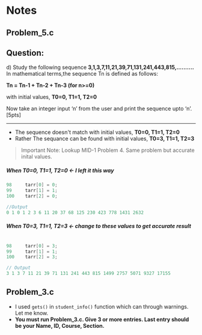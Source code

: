 # Notes

## Problem_5.c

**Question:**
---

d) Study the following sequence **3,1,3,7,11,21,39,71,131,241,443,815,..........** In mathematical terms,the sequence Tn is defined as follows: 

**Tn = Tn-1 + Tn-2 + Tn-3 (for n>=0)** 

with initial values, **T0=0, T1=1, T2=0**

Now take an integer input ‘n’ from the user and print the sequence upto ‘n’. [5pts]

---

* The sequence doesn't match with initial values, **T0=0, T1=1, T2=0**
* Rather The sequance can be found with initial values, **T0=3, T1=1, T2=3**

> Important Note: Lookup MID-1 Problem 4. Same problem but accurate inital values.

##### When T0=0, T1=1, T2=0 <- I left it this way

```c
98     tarr[0] = 0;
99     tarr[1] = 1;
100    tarr[2] = 0;

//Output
0 1 0 1 2 3 6 11 20 37 68 125 230 423 778 1431 2632
```

##### When T0=3, T1=1, T2=3 <- change to these values to get accurate result

```c

98     tarr[0] = 3;
99     tarr[1] = 1;
100    tarr[2] = 3;

// Output
3 1 3 7 11 21 39 71 131 241 443 815 1499 2757 5071 9327 17155
```

## Problem_3.c

* I used ```gets()``` in ```student_info()``` function which can through warnings. Let me know.
* **You must run Problem_3.c. Give 3 or more entries. Last entry should be your Name, ID, Course, Section.**